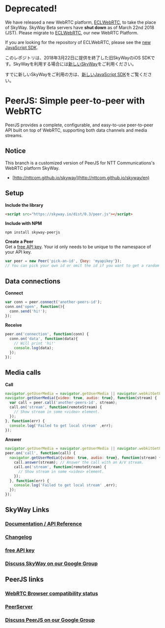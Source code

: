 # Deprecated!

We have released a new WebRTC platform, [ECLWebRTC](https://webrtc.ecl.ntt.com/en/?origin=skyway), to take the place of SkyWay. SkyWay Beta servers have **shut down** as of March 22nd 2018 (JST). Please migrate to [ECLWebRTC](https://webrtc.ecl.ntt.com/en/?origin=skyway), our new WebRTC Platform. 

If you are looking for the repository of ECLWebRTC, please see the [new JavaScript SDK](https://github.com/skyway/skyway-js-sdk).

このレポジトリは、2018年3月22日に提供を終了した旧SkyWayのiOS SDKです。SkyWayを利用する場合には[新しいSkyWay](https://webrtc.ecl.ntt.com/?origin=skyway)をご利用ください。

すでに新しいSkyWayをご利用の方は、[新しいJavaScript SDK](https://github.com/skyway/skyway-js-sdk)をご覧ください。

# PeerJS: Simple peer-to-peer with WebRTC #

PeerJS provides a complete, configurable, and easy-to-use peer-to-peer API built on top of WebRTC, supporting both data channels and media streams.

## Notice 
This branch is a customized version of PeerJS for NTT Communications's WebRTC platform SkyWay.
- [http://nttcom.github.io/skyway](http://nttcom.github.io/skyway/en)

## Setup


**Include the library**

```html
<script src="https://skyway.io/dist/0.3/peer.js"></script>
```

**Include with NPM**

```
npm install skyway-peerjs
```

**Create a Peer**  
Get a [free API key](http://nttcom.github.io/skyway/registration.html). Your id only needs to be unique to the namespace of your API key.
```javascript
var peer = new Peer('pick-an-id', {key: 'myapikey'}); 
// You can pick your own id or omit the id if you want to get a random one from the server.
```

## Data connections
**Connect**
```javascript
var conn = peer.connect('another-peers-id');
conn.on('open', function(){
  conn.send('hi!');
});
```
**Receive**
```javascript
peer.on('connection', function(conn) {
  conn.on('data', function(data){
    // Will print 'hi!'
    console.log(data);
  });
});
```

## Media calls
**Call**
```javascript
navigator.getUserMedia = navigator.getUserMedia || navigator.webkitGetUserMedia || navigator.mozGetUserMedia;
navigator.getUserMedia({video: true, audio: true}, function(stream) {
  var call = peer.call('another-peers-id', stream);
  call.on('stream', function(remoteStream) {
    // Show stream in some <video> element.
  });
}, function(err) {
  console.log('Failed to get local stream' ,err);
});

```
**Answer**
```javascript
navigator.getUserMedia = navigator.getUserMedia || navigator.webkitGetUserMedia || navigator.mozGetUserMedia;
peer.on('call', function(call) {
  navigator.getUserMedia({video: true, audio: true}, function(stream) {
    call.answer(stream); // Answer the call with an A/V stream.
    call.on('stream', function(remoteStream) {
      // Show stream in some <video> element.
    });
  }, function(err) {
    console.log('Failed to get local stream' ,err);
  });
});
```

## SkyWay Links

### [Documentation / API Reference](http://nttcom.github.io/skyway/docs)

### [Changelog](https://github.com/nttcom/peerjs/blob/master/changelog.md)

### [free API key](http://nttcom.github.io/skyway/registration.html)

### [Discuss SkyWay on our Google Group](https://groups.google.com/forum/#!forum/skywayjs)

## PeerJS links

### [WebRTC Browser compatibility status](http://peerjs.com/status)

### [PeerServer](https://github.com/peers/peerjs-server)

### [Discuss PeerJS on our Google Group](https://groups.google.com/forum/?fromgroups#!forum/peerjs)


